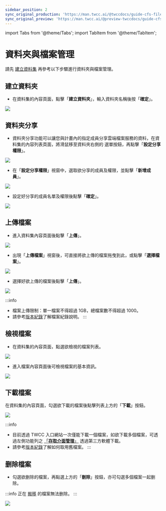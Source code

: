```yaml
---
sidebar_position: 2
sync_original_production: 'https://man.twcc.ai/@twccdocs/guide-cfs-file-mngmnt-zh' 
sync_original_preview: 'https://man.twcc.ai/@preview-twccdocs/guide-cfs-file-mngmnt-zh'
---
```


import Tabs from '@theme/Tabs';
import TabItem from '@theme/TabItem';

# 資料夾與檔案管理

請先 [建立資料集](https://man.twcc.ai/@twccdocs/guide-cfs-dataset-mngmnt-zh) 再參考以下步驟進行資料夾與檔案管理。

## 建立資料夾

* 在資料集的內容頁面，點擊「**建立資料夾**」，輸入資料夾名稱後按「**確定**」。

![](https://cos.twcc.ai/SYS-MANUAL/uploads/upload_4d7c50abbcc1629f71cc06b8bd196726.png)



## 資料夾分享


* 資料夾分享功能可以讓您與計畫內的指定成員分享雲端檔案服務的資料，在資料集的內容列表頁面，將滑鼠移至資料夾右側的 <i class="fa fa-ellipsis-v fa-20" aria-hidden="true"></i> 選單按鈕，再點擊「**設定分享權限**」。

![](https://cos.twcc.ai/SYS-MANUAL/uploads/upload_63322a92beb09808a9a2817556dabc26.png)

* 在「**設定分享權限**」視窗中，選取欲分享的成員及權限，並點擊「**新增成員**」。

![](https://cos.twcc.ai/SYS-MANUAL/uploads/upload_2b4030f41b160c94e65610100ec40d88.png)


* 設定好分享的成員名單及權限後點擊「**確定**」。

![](https://cos.twcc.ai/SYS-MANUAL/uploads/upload_ba639ac91cbb82e7edb9a2f78861033e.png)



## 上傳檔案


* 進入資料集內容頁面後點擊「**上傳**」。

![](https://cos.twcc.ai/SYS-MANUAL/uploads/upload_7c5a3919dd1162507fc84979d0d4ddcb.png)

* 出現「**上傳檔案**」視窗後，可直接將欲上傳的檔案拖曳到此，或點擊「**選擇檔案**」。

![](https://cos.twcc.ai/SYS-MANUAL/uploads/upload_346a28147323f6a1de7e7ed8d9b76326.png)

* 選擇好欲上傳的檔案後點擊「**上傳**」。

![](https://cos.twcc.ai/SYS-MANUAL/uploads/upload_da7e2753becd4f63436e190f2972e301.png)

:::info

- 檔案上傳限制：單一檔案不得超過 1GB，總檔案數不得超過 1000。
- 請參考[<ins>版本紀錄</ins>](https://man.twcc.ai/@twccdocs/guide-cfs-metadata-search-versioning-zh#%E7%89%88%E6%9C%AC%E7%B4%80%E9%8C%84)了解檔案紀錄說明。
:::

## 檢視檔案

* 在資料集的內容頁面，點選欲檢視的檔案列表。

![](https://cos.twcc.ai/SYS-MANUAL/uploads/upload_74d721fae45fc1597fff774bea6e48ae.png)

* 進入檔案內容頁面後可檢視檔案的基本資訊。

![](https://cos.twcc.ai/SYS-MANUAL/uploads/upload_86403aa7cfc4a0950d1f3775920be839.png)


## 下載檔案


在資料集的內容頁面，勾選欲下載的檔案後點擊列表上方的「**下載**」按鈕。

![](https://cos.twcc.ai/SYS-MANUAL/uploads/upload_8646437146760e77ce21f2140ebb8a7e.png)

:::info
- 目前透過 TWCC 入口網站一次僅能下載一個檔案，如欲下載多個檔案，可透過左側功能列之 <ins>[「**存取介面管理**」](https://man.twcc.ai/@twccdocs/guide-cfs-access-interface-mngmnt-zh)</ins> 透過第三方軟體下載。
- 請參考[<ins>版本紀錄</ins>](https://man.twcc.ai/@twccdocs/guide-cfs-metadata-search-versioning-zh#%E7%89%88%E6%9C%AC%E7%B4%80%E9%8C%84)了解如何取用舊檔案。
:::



## 删除檔案

* 勾選欲删除的檔案，再點選上方的「**刪除**」按鈕，亦可勾選多個檔案一起删除。

:::info
正在 <ins>[搬移](https://man.twcc.ai/@twccdocs/guide-cfs-move-retrieve-data-zh)</ins> 的檔案無法删除。
:::

![](https://cos.twcc.ai/SYS-MANUAL/uploads/upload_7eb3cf9fc746f920cc951934310272d8.png)